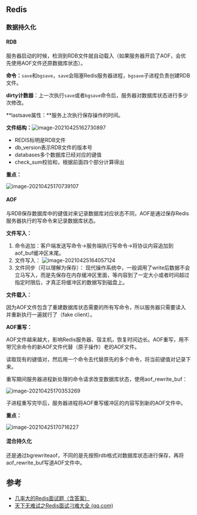 ## Redis

### 数据持久化

#### RDB

服务器启动的时候，检测到RDB文件就自动载入（如果服务器开启了AOF，会优先使用AOF文件还原数据库状态）。

**命令：**`save`和`bgsave`，`save`会阻塞Redis服务器进程，`bgsave`子进程负责创建RDB文件。

**dirty计数器**：上一次执行`save`或者`bgsave`命令后，服务器对数据库状态进行多少次修改。

**lastsave属性：**服务上次执行保存操作的时间。

**文件结构：**![image-20210425162730897](https://gitee.com/fadeaway_dai/picgo_images/raw/master/img/image-20210425162730897.png)

- REDIS标明是RDB文件
- db_version表示RDB文件的版本号
- databases多个数据库已经对应的键值
- check_sum校验和，根据前面四个部分计算得出

**重点：**

![image-20210425170739107](https://gitee.com/fadeaway_dai/picgo_images/raw/master/img/image-20210425170739107.png)

#### AOF

与RDB保存数据库中的键值对来记录数据库对应状态不同，AOF是通过保存Redis服务器执行的写命令来记录数据库状态。

**文件写入：**

1. 命令追加：客户端发送写命令->服务端执行写命令->将协议内容追加到aof_buf缓冲区末尾。
2. 文件写入：
   ![image-20210425164057124](https://gitee.com/fadeaway_dai/picgo_images/raw/master/img/image-20210425164057124.png)
3. 文件同步（可以理解为保存）：
   现代操作系统中，一般调用了write后数据不会立马写入，而是先保存在内存缓冲区里面，等内容到了一定大小或者时间超过指定时限后，才真正将缓冲区的数据写到磁盘上。

**文件载入：**

因为AOF文件包含了重建数据库状态需要的所有写命令，所以服务器只需要读入并重新执行一遍就行了（fake client）。

**AOF重写：**

AOF文件越来越大，影响Redis服务器、宿主机，恢复时间边长。AOF重写，用不带冗余命令的新AOF文件代替（原子操作）老的AOF文件。

读取现有的键值对，然后用一个命令去代替原先的多个命令，将当前键值对记录下来。

重写期间服务器进程新处理的命令请求改变数据库状态，使用aof_rewrite_buf：

![image-20210425170353269](https://gitee.com/fadeaway_dai/picgo_images/raw/master/img/image-20210425170353269.png)

子进程重写完毕后，服务器进程将AOF重写缓冲区的内容写到新的AOF文件中。

**重点：**

![image-20210425170716227](https://gitee.com/fadeaway_dai/picgo_images/raw/master/img/image-20210425170716227.png)

#### 混合持久化

还是通过bgrewriteaof，不同的是先按照rdb格式对数据库状态进行保存，再将aof_rewrite_buf写道AOF文件中。





## 参考

- [几率大的Redis面试题（含答案）](https://blog.csdn.net/Butterfly_resting/article/details/89668661)
- [天下无难试之Redis面试刁难大全 (qq.com)](https://mp.weixin.qq.com/s/-y1zvqWEJ3Tt4h39Z0WBJg)

